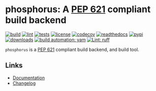 # phosphorus: A [PEP 621] compliant build backend

[![build][build_badge]][build_url]
[![lint][lint_badge]][lint_url]
[![tests][tests_badge]][tests_url]
[![license][licence_badge]][licence_url]
[![codecov][codecov_badge]][codecov_url]
[![readthedocs][readthedocs_badge]][readthedocs_url]
[![pypi][pypi_badge]][pypi_url]
[![downloads][pepy_badge]][pepy_url]
[![build automation: yam][yam_badge]][yam_url]
[![Lint: ruff][ruff_badge]][ruff_url]

`phosphorus` is a [PEP 621] compliant build backend, and build tool.

## Links

- [Documentation]
- [Changelog]

[build_badge]: https://github.com/spapanik/phosphorus/actions/workflows/build.yml/badge.svg
[build_url]: https://github.com/spapanik/phosphorus/actions/workflows/build.yml
[lint_badge]: https://github.com/spapanik/phosphorus/actions/workflows/lint.yml/badge.svg
[lint_url]: https://github.com/spapanik/phosphorus/actions/workflows/lint.yml
[tests_badge]: https://github.com/spapanik/phosphorus/actions/workflows/tests.yml/badge.svg
[tests_url]: https://github.com/spapanik/phosphorus/actions/workflows/tests.yml
[licence_badge]: https://img.shields.io/pypi/l/phosphorus
[licence_url]: https://phosphorus.readthedocs.io/en/stable/LICENSE/
[codecov_badge]: https://codecov.io/github/spapanik/phosphorus/graph/badge.svg?token=Q20F84BW72
[codecov_url]: https://codecov.io/github/spapanik/phosphorus
[readthedocs_badge]: https://readthedocs.org/projects/phosphorus/badge/?version=latest
[readthedocs_url]: https://phosphorus.readthedocs.io/en/latest/
[pypi_badge]: https://img.shields.io/pypi/v/phosphorus
[pypi_url]: https://pypi.org/project/phosphorus
[pepy_badge]: https://pepy.tech/badge/phosphorus
[pepy_url]: https://pepy.tech/project/phosphorus
[yam_badge]: https://img.shields.io/badge/build%20automation-yamk-success
[yam_url]: https://github.com/spapanik/yamk
[ruff_badge]: https://img.shields.io/endpoint?url=https://raw.githubusercontent.com/charliermarsh/ruff/main/assets/badge/v1.json
[ruff_url]: https://github.com/charliermarsh/ruff
[Documentation]: https://phosphorus.readthedocs.io/en/stable/
[Changelog]: https://phosphorus.readthedocs.io/en/stable/CHANGELOG/
[PEP 621]: https://peps.python.org/pep-0621/
